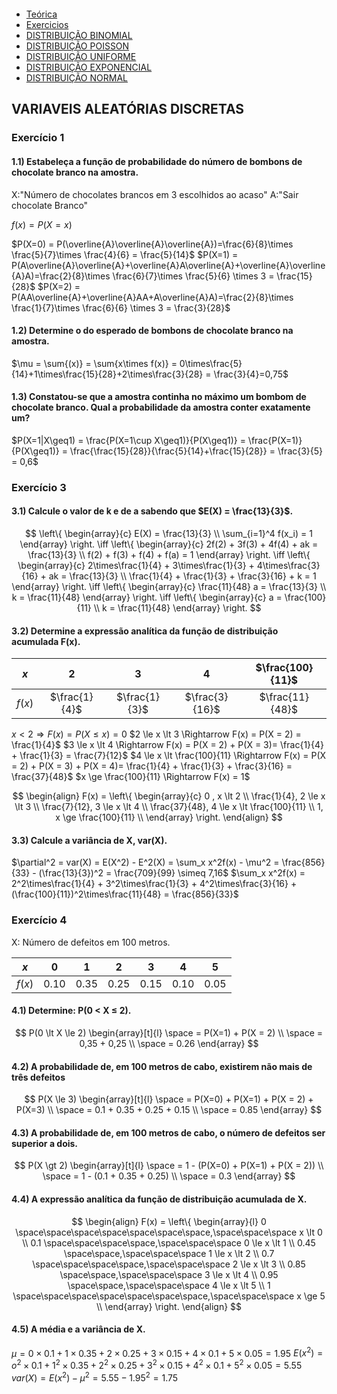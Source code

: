 ```table-of-contents
```
- [Teórica](https://moodle.isep.ipp.pt/pluginfile.php/368688/mod_resource/content/1/CAP%C3%8DTULO%203_MATCP_LEI_2023_2024_V2.pdf)
- [Exercicios](https://moodle.isep.ipp.pt/pluginfile.php/366721/mod_resource/content/1/Exercicios_MATCP_Capitulo_3_LEI_2023_24.pdf)
- [DISTRIBUIÇÃO BINOMIAL](./Distribuição%20Binomial/DISTRIBUIÇÃO%20BINOMIAL.md)
- [DISTRIBUIÇÃO POISSON](./Distribuição%20Poisson/DISTRIBUIÇÃO%20POISSON.md)
- [DISTRIBUIÇÃO UNIFORME](./Distribuição%20Uniforme/DISTRIBUIÇÃO%20UNIFORME.md)
- [DISTRIBUIÇÃO EXPONENCIAL](./Distribuição%20Exponencial/DISTRIBUIÇÃO%20EXPONENCIAL.md)
- [DISTRIBUIÇÃO NORMAL](./Distribuição%20Normal/DISTRIBUIÇÃO%20NORMAL.md)

## VARIAVEIS ALEATÓRIAS DISCRETAS
### Exercício 1

#### 1.1) Estabeleça a função de probabilidade do número de bombons de chocolate branco na amostra.
X:"Número de chocolates brancos em 3 escolhidos ao acaso"
A:"Sair chocolate Branco"

$f(x) = P(X=x)$

$P(X=0) = P(\overline{A}\overline{A}\overline{A})=\frac{6}{8}\times \frac{5}{7}\times \frac{4}{6} = \frac{5}{14}$
$P(X=1) = P(A\overline{A}\overline{A}+\overline{A}A\overline{A}+\overline{A}\overline{A}A)=\frac{2}{8}\times \frac{6}{7}\times \frac{5}{6} \times 3 = \frac{15}{28}$
$P(X=2) = P(AA\overline{A}+\overline{A}AA+A\overline{A}A)=\frac{2}{8}\times \frac{1}{7}\times \frac{6}{6} \times 3 = \frac{3}{28}$

#### 1.2) Determine o do esperado de bombons de chocolate branco na amostra.
$\mu = \sum{(x)} = \sum{x\times f(x)} = 0\times\frac{5}{14}+1\times\frac{15}{28}+2\times\frac{3}{28} = \frac{3}{4}=0,75$

#### 1.3) Constatou-se que a amostra continha no máximo um bombom de chocolate branco. Qual a probabilidade da amostra conter exatamente um?
$P(X=1|X\geq1) = \frac{P(X=1\cup X\geq1)}{P(X\geq1)} = \frac{P(X=1)}{P(X\geq1)} = \frac{\frac{15}{28}}{\frac{5}{14}+\frac{15}{28}} = \frac{3}{5} = 0,6$

### Exercício 3

#### 3.1) Calcule o valor de k e de a sabendo que $E(X) = \frac{13}{3}$.
$$
\left\{ \begin{array}{c} 
E(X) = \frac{13}{3}  \\ 
\sum_{i=1}^4 f(x_i) = 1
\end{array} \right. \iff
\left\{ \begin{array}{c} 
2f(2) + 3f(3) + 4f(4) + ak = \frac{13}{3}   \\ 
f(2) + f(3) + f(4) + f(a) = 1
\end{array} \right. \iff
\left\{ \begin{array}{c} 
2\times\frac{1}{4} + 3\times\frac{1}{3} + 4\times\frac{3}{16} + ak = \frac{13}{3}   \\ 
\frac{1}{4} + \frac{1}{3} + \frac{3}{16} + k = 1
\end{array} \right. \iff
\left\{ \begin{array}{c} 
\frac{11}{48} a = \frac{13}{3}   \\ 
k = \frac{11}{48}
\end{array} \right. \iff
\left\{ \begin{array}{c} 
a = \frac{100}{11}   \\ 
k = \frac{11}{48}
\end{array} \right.
$$
#### 3.2) Determine a expressão analítica da função de distribuição acumulada F(x).

|  $x$   |      $2$      |      $3$      |      $4$       | $\frac{100}{11}$ |
| :----: | :-----------: | :-----------: | :------------: | :--------------: |
| $f(x)$ | $\frac{1}{4}$ | $\frac{1}{3}$ | $\frac{3}{16}$ | $\frac{11}{48}$  |

$x \lt 2 \Rightarrow F(x) = P(X \le x) = 0$
$2 \le x \lt 3 \Rightarrow F(x) = P(X = 2) = \frac{1}{4}$
$3 \le x \lt 4 \Rightarrow F(x) = P(X = 2) + P(X = 3)= \frac{1}{4} + \frac{1}{3} = \frac{7}{12}$
$4 \le x \lt \frac{100}{11} \Rightarrow F(x) = P(X = 2) + P(X = 3) + P(X = 4)= \frac{1}{4} + \frac{1}{3} + \frac{3}{16} = \frac{37}{48}$
$x \ge \frac{100}{11} \Rightarrow F(x) = 1$

$$ \begin{align}
F(x) = \left\{ \begin{array}{c} 
0 , x \lt 2  \\ 
\frac{1}{4}, 2 \le x \lt 3 \\
\frac{7}{12}, 3 \le x \lt 4 \\
\frac{37}{48}, 4 \le x \lt \frac{100}{11} \\
1, x \ge \frac{100}{11} \\
\end{array} \right.
\end{align}
$$
#### 3.3) Calcule a variância de X, var(X).

$\partial^2 = var(X) = E(X^2) - E^2(X) = \sum_x x^2f(x) - \mu^2 = \frac{856}{33} - (\frac{13}{3})^2 = \frac{709}{99} \simeq 7,16$
$\sum_x x^2f(x) = 2^2\times\frac{1}{4} + 3^2\times\frac{1}{3} + 4^2\times\frac{3}{16} + (\frac{100}{11})^2\times\frac{11}{48} = \frac{856}{33}$

### Exercício 4

X: Número de defeitos em 100 metros.

|  $x$   |  $0$   |  $1$   |  $2$   |  $3$   | $4$    | $5$    |
| :----: | :----: | :----: | :----: | :----: | ------ | ------ |
| $f(x)$ | $0.10$ | $0.35$ | $0.25$ | $0.15$ | $0.10$ | $0.05$ |

#### 4.1)  Determine: P(0 < X ≤ 2).
$$
	P(0 \lt X \le 2) 
\begin{array}[t]{l}
	\space = P(X=1) + P(X = 2) \\
	 \space = 0,35 + 0,25 \\
	\space = 0.26
\end{array}
$$
#### 4.2) A probabilidade de, em 100 metros de cabo, existirem não mais de três defeitos
$$
	P(X \le 3) 
\begin{array}[t]{l}
	\space = P(X=0) + P(X=1) + P(X = 2) + P(X=3) \\
	 \space = 0.1 + 0.35 + 0.25 + 0.15 \\
	\space = 0.85
\end{array}
$$
#### 4.3) A probabilidade de, em 100 metros de cabo, o número de defeitos ser superior a dois.
$$
	P(X \gt 2) 
\begin{array}[t]{l}
	\space = 1 - (P(X=0) + P(X=1) + P(X = 2)) \\
	 \space = 1 - (0.1 + 0.35 + 0.25) \\
	\space = 0.3
\end{array}
$$
#### 4.4) A expressão analítica da função de distribuição acumulada de X.

$$ \begin{align}
F(x) = \left\{ \begin{array}{l} 
0 \space\space\space\space\space\space\space,\space\space\space  x \lt 0  \\ 
0.1 \space\space\space\space,\space\space\space 0 \le x \lt 1 \\
0.45 \space\space,\space\space\space 1 \le x \lt 2 \\
0.7 \space\space\space\space,\space\space\space 2 \le x \lt 3 \\
0.85 \space\space,\space\space\space 3 \le x \lt 4 \\
0.95 \space\space,\space\space\space 4 \le x \lt 5 \\
1 \space\space\space\space\space\space\space,\space\space\space x \ge 5 \\
\end{array} \right.
\end{align}
$$
#### 4.5) A média e a variância de X.

$\mu = 0 \times 0.1 + 1 \times 0.35 + 2 \times 0.25 + 3 \times 0.15 + 4 \times 0.1 + 5 \times 0.05 = 1.95$
$E(x^2) = o^2 \times 0.1 + 1^2 \times 0.35 + 2^2 \times 0.25 + 3^2 \times 0.15 + 4^2 \times 0.1 + 5^2 \times 0.05 = 5.55$
$var(X) = E(x^2) - \mu^2 = 5.55 - 1.95^2 = 1.75$




